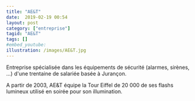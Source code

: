 ```yaml
---
title: "AE&T"
date:  2019-02-19 00:54
layout: post
category: ["entreprise"]
tagid: "AE&T"
tags: []
#embed_youtube:
illustration: /images/AE&T.jpg
---
```


Entreprise spécialisée dans les équipements de sécurité (alarmes, sirènes, ...) d'une trentaine de salariée basée à Jurançon.

A partir de 2003, AE&T équipe la Tour Eiffel de 20 000 de ses flashs lumineux utilisé en soirée pour son illumination.
